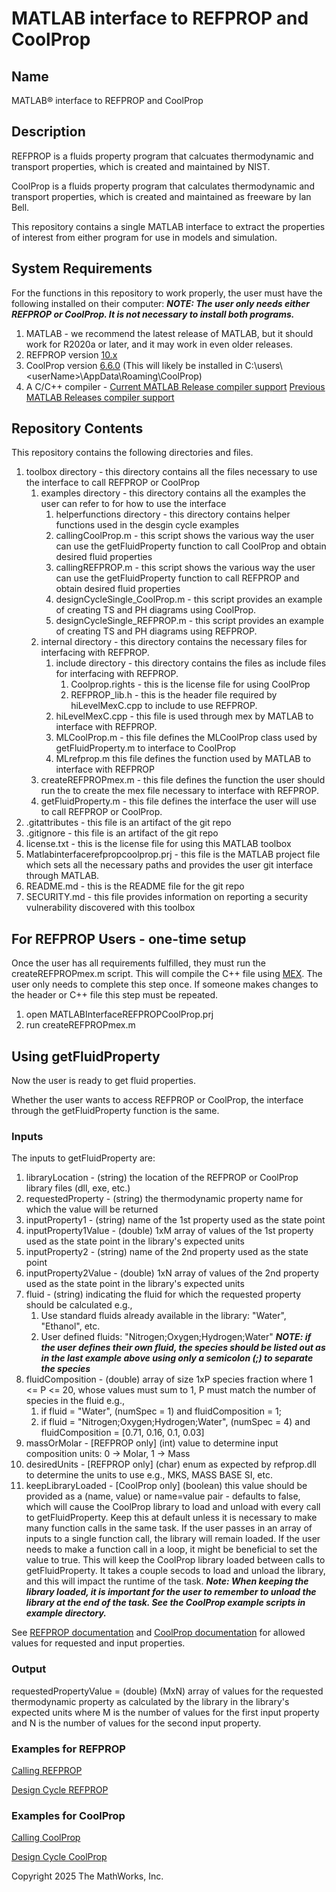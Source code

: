 # MATLAB interface to REFPROP and CoolProp

## Name
MATLAB&reg; interface to REFPROP and CoolProp

## Description
REFPROP is a fluids property program that calcuates thermodynamic and transport properties, which is created and maintained by NIST.

CoolProp is a fluids property program that calculates thermodynamic and transport properties, which is created and maintained as freeware by Ian Bell.

This repository contains a single MATLAB interface to extract the properties of interest from either program for use in models and simulation.

## System Requirements

For the functions in this repository to work properly, the user must have the following installed on their computer:
**_NOTE: The user only needs either REFPROP or CoolProp. It is not necessary to install both programs._**

1. MATLAB - we recommend the latest release of MATLAB, but it should work for R2020a or later, and it may work in even older releases.
2. REFPROP version [10.x](https://www.nist.gov/srd/refprop)
3. CoolProp version [6.6.0](http://www.coolprop.org/coolprop/wrappers/Installers/index.html) (This will likely be installed in C:\users\\\<userName>\AppData\Roaming\CoolProp)
4. A C/C++ compiler - [Current MATLAB Release compiler support](https://www.mathworks.com/support/requirements/supported-compilers.html) [Previous MATLAB Releases compiler support](https://www.mathworks.com/support/requirements/previous-releases.html)

## Repository Contents

This repository contains the following directories and files.

1. toolbox directory - this directory contains all the files necessary to use the interface to call REFPROP or CoolProp
    1. examples directory - this directory contains all the examples the user can refer to for how to use the interface
        1. helperfunctions directory - this directory contains helper functions used in the desgin cycle examples
        2. callingCoolProp.m - this script shows the various way the user can use the getFluidProperty function to call CoolProp and obtain desired fluid properties
        3. callingREFPROP.m - this script shows the various way the user can use the getFluidProperty function to call REFPROP and obtain desired fluid properties
        4. designCycleSingle_CoolProp.m - this script provides an example of creating TS and PH diagrams using CoolProp.
        5. designCycleSingle_REFPROP.m - this script provides an example of creating TS and PH diagrams using REFPROP.
    2. internal directory - this directory contains the necessary files for interfacing with REFPROP.
        1. include directory - this directory contains the files as include files for interfacing with REFPROP.
            1. Coolprop.rights - this is the license file for using CoolProp
            2. REFPROP_lib.h - this is the header file required by hiLevelMexC.cpp to include to use REFPROP.
        2. hiLevelMexC.cpp - this file is used through mex by MATLAB to interface with REFPROP.
        3. MLCoolProp.m - this file defines the MLCoolProp class used by getFluidProperty.m to interface to CoolProp
        4. MLrefprop.m this file defines the function used by MATLAB to interface with REFPROP
    3. createREFPROPmex.m - this file defines the function the user should run the to create the mex file necessary to interface with REFPROP.
    4. getFluidProperty.m - this file defines the interface the user will use to call REFPROP or CoolProp.
2. .gitattributes - this file is an artifact of the git repo
3. .gitignore - this file is an artifact of the git repo
4. license.txt - this is the license file for using this MATLAB toolbox
5. Matlabinterfacerefpropcoolprop.prj - this file is the MATLAB project file which sets all the necessary paths and provides the user git interface through MATLAB.
6. README.md - this is the README file for the git repo
7. SECURITY.md - this file provides information on reporting a security vulnerability discovered with this toolbox

## For REFPROP Users - one-time setup

Once the user has all requirements fulfilled, they must run the createREFPROPmex.m script. This will compile the C++ file using [MEX](https://www.mathworks.com/help/matlab/ref/mex.html). The user only needs to complete this step once. If someone makes changes to the header or C++ file this step must be repeated.

1. open MATLABInterfaceREFPROPCoolProp.prj
2. run createREFPROPmex.m

## Using getFluidProperty

Now the user is ready to get fluid properties.

Whether the user wants to access REFPROP or CoolProp, the interface through the getFluidProperty function is the same.

### Inputs

The inputs to getFluidProperty are:

1. libraryLocation - (string) the location of the REFPROP or CoolProp library files (dll, exe, etc.)            
2. requestedProperty - (string) the thermodynamic property name for which the value will be returned 
3. inputProperty1 - (string) name of the 1st property used as the state point
4. inputProperty1Value - (double) 1xM array of values of the 1st property used as the state point in the library's expected units 
5. inputProperty2 - (string) name of the 2nd property used as the state point
6. inputProperty2Value - (double) 1xN array of values of the 2nd property used as the state point in the library's expected units 
7. fluid - (string) indicating the fluid for which the requested property should be calculated e.g., 
    1. Use standard fluids already available in the library: "Water", "Ethanol", etc.  
    2. User defined fluids: "Nitrogen;Oxygen;Hydrogen;Water"
        _**NOTE: if the user defines their own fluid, the species should be listed out as in the last example above using only a semicolon (;\) to separate the species**_
8. fluidComposition - (double) array of size 1xP species fraction where 1 <= P <= 20, whose values must sum to 1, P must match the number of species in the fluid e.g., 
    1. if fluid = "Water", (numSpec = 1) and fluidComposition = 1;
    2. if fluid = "Nitrogen;Oxygen;Hydrogen;Water", (numSpec = 4) and fluidComposition = [0.71, 0.16, 0.1, 0.03]
9. massOrMolar - [REFPROP only] (int) value to determine input composition units: 0 -> Molar, 1 -> Mass
10. desiredUnits - [REFPROP only] (char) enum as expected by refprop.dll to determine the units to use e.g., MKS, MASS BASE SI, etc.
11. keepLibraryLoaded - [CoolProp only] (boolean) this value should be provided as a (name, value) or name=value pair - defaults to false, which will cause the CoolProp library to load and unload with every call to getFluidProperty. Keep this at default unless it is necessary to make many function calls in the same task. If the user passes in an array of inputs to a single function call, the library will remain loaded. If the user needs to make a function call in a loop, it might be beneficial to set the value to true. This will keep the CoolProp library loaded between calls to getFluidProperty. It takes a couple secods to load and unload the library, and this will impact the runtime of the task. 
_**Note: When keeping the library loaded, it is important for the user to remember to unload the library at the end of the task. See the CoolProp example scripts in example directory.**_

See [REFPROP documentation](https://trc.nist.gov/refprop/REFPROP.PDF) and [CoolProp documentation](http://www.coolprop.org/coolprop/HighLevelAPI.html#table-of-string-inputs-to-propssi-function) for allowed values for requested and input properties.

### Output

requestedPropertyValue = (double) (MxN) array of values for the requested thermodynamic property as calculated by the library in the library's expected units where M is the number of values for the first input property and N is the number of values for the second input property.

### Examples for REFPROP

[Calling REFPROP](https://github.com/mathworks/matlab-interface-refprop-coolprop/blob/main/toolbox/examples/callingREFPROP.m)

[Design Cycle REFPROP](https://github.com/mathworks/matlab-interface-refprop-coolprop/blob/main/toolbox/examples/designCycleSingle_REFPROP.m)

### Examples for CoolProp

[Calling CoolProp](https://github.com/mathworks/matlab-interface-refprop-coolprop/blob/main/toolbox/examples/callingCoolProp.m)

[Design Cycle CoolProp](https://github.com/mathworks/matlab-interface-refprop-coolprop/blob/main/toolbox/examples/designCycleSingle_CoolProp.m)

Copyright 2025 The MathWorks, Inc.